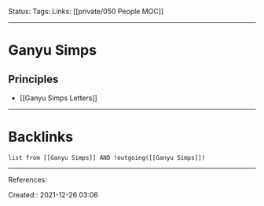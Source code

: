 Status: 
Tags: 
Links: [[private/050 People MOC]]
___
# Ganyu Simps
## Principles
- [[Ganyu Simps Letters]]
___
# Backlinks
```dataview
list from [[Ganyu Simps]] AND !outgoing([[Ganyu Simps]])
```
___
References:

Created:: 2021-12-26 03:06

